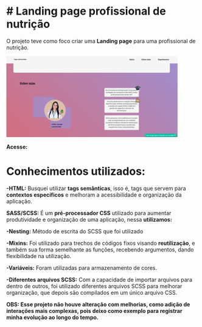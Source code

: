 # # Landing page profissional de nutrição

O projeto teve como foco criar uma <strong>Landing page</strong> para uma profissional de nutrição.


<img width="450px" heigth="500px" src="/imgs/landing-page.png" alt="imagem seção inicial da landing page">

<strong>Acesse: </strong>

# <strong>Conhecimentos utilizados:</strong>

<strong>-HTML:</strong> Busquei utilizar <strong>tags semânticas</strong>, isso é, tags que servem para <strong>contextos específicos</strong> e melhoram a acessibilidade e organização da aplicação.

<strong>SASS/SCSS:</strong> É um <strong>pré-processador CSS</strong> utilizado para aumentar produtividade e organização de uma aplicação, nessa <strong>utilizamos:</strong>

<strong>-Nesting:</strong> Método de escrita do SCSS que foi utilizado

<strong>-Mixins:</strong> Foi utilizado para trechos de códigos fixos visando <strong>reutilização</strong>, e também sua forma semelhante as funções, recebendo argumentos, dando flexibilidade na utilização.

<strong>-Variáveis:</strong> Foram utilizadas para armazenamento de cores.

<strong>-Diferentes arquivos SCSS:</strong> Com a capacidade de importar arquivos para dentro de outros, foi utilizado diferentes arquivos SCSS para melhorar organização, que depois são compilados em um único arquivo CSS.



<strong>OBS: Esse projeto não houve alteração com melhorias, como adição de interações mais complexas, pois deixo como exemplo para registrar minha evolução ao longo do tempo.</strong>
